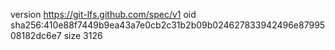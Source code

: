 version https://git-lfs.github.com/spec/v1
oid sha256:410e88f7449b9ea43a7e0cb2c31b2b09b024627833942496e8799508182dc6e7
size 3126
